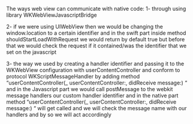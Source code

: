 
The ways web view can communicate with native code:
1- through using library WKWebViewJavascriptBridge 

2- if we were using UIWebView then we would be changing the window.location to a certain identifier and in the swift part inside method shouldStartLoadWithRequest we would return by default true but before that we would check the request if it contained/was the identifier that we set on the javascript

3- the way we used by creating a handler identifier and passing it to the WKWebView configuration with userContentController and conform to protocol WKScriptMessageHandler by adding method “userContentController(_ userContentController:, didReceive message:) “ and in the Javascript part we would call postMessage to the webkit message handlers our custom handler identifier and in the native part method “userContentController(_ userContentController:, didReceive message:) “ will get called and we will check the message name with our handlers and by so we will act accordingly 
